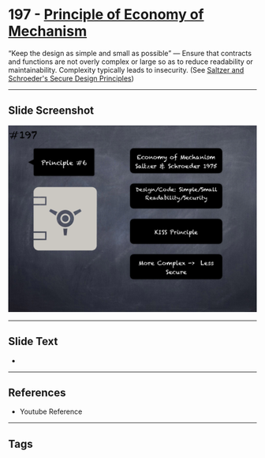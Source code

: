 # 197 - [Principle of Economy of Mechanism](Principle%20of%20Economy%20of%20Mechanism.md)
“Keep the design as simple and small as possible” — Ensure that contracts and functions are not overly complex or large so as to reduce readability or maintainability. Complexity typically leads to insecurity. (See [Saltzer and Schroeder's Secure Design Principles](https://en.wikipedia.org/wiki/Saltzer_and_Schroeder's_design_principles))
___
## Slide Screenshot
![0197.png](../../images/pitfalls_and_best_practices201/197.png)
___
## Slide Text
- 
___
## References
- Youtube Reference
___
## Tags